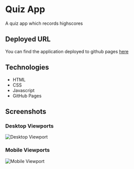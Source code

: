# Quiz App

A quiz app which records highscores


## Deployed URL

You can find the application deployed to github pages [here](https://joshholmes22.github.io/Quiz-App/)

## Technologies

- HTML
- CSS
- Javascript
- GitHub Pages

## Screenshots

### Desktop Viewports

![Desktop Viewport](./assets/images/screenshots/desktop-screenshot-2.png)

### Mobile Viewports

![Mobile Viewport](./assets/images/screenshots/mobile-screenshot-2.png)
